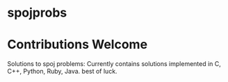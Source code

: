 # spojprobs
# Contributions Welcome
Solutions to spoj problems:
Currently contains solutions implemented in C, C++, Python, Ruby, Java.
best of luck.
